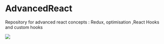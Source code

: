 # AdvancedReact

Repository for advanced react concepts : Redux, optimisation ,React Hooks and custom hooks

![](https://github.com)

